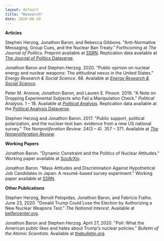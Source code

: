 ```yaml
---
layout: default
title: "Research"
date: 2020-06-19
---
```


**Articles**

<!-- Jonathon Baron, Stephen Herzog, and Rebecca Gibbons. "Japanese Public Opinion, Political Persuasion, and the Treaty on the Prohibition of Nuclear Weapons." Forthcoming at *The Journal for Peace and Nuclear Disarmament*. -->

Stephen Herzog, Jonathon Baron, and Rebecca Gibbons. "Anti-Normative Messaging, Group Cues, and the Nuclear Ban Treaty." Forthcoming at *The Journal of Politics*. Preprint available at <a href="https://ssrn.com/abstract=3787157" target="_blank">SSRN</a>. Replication data available at <a href="https://dataverse.harvard.edu/dataset.xhtml?persistentId=doi:10.7910/DVN/GLT4FX" target="_blank">The Journal of Politics Dataverse</a>.

Jonathon Baron and Stephen Herzog. 2020. "Public opinion on nuclear energy and nuclear weapons: The attitudinal nexus in the United States." *Energy Research & Social Science*. 68. Available at <a href="https://doi.org/10.1016/j.erss.2020.101567" target="_blank"><i>Energy Research & Social Science</i></a>.

Peter M. Aronow, Jonathon Baron, and Lauren E. Pinson. 2019. "A Note on Dropping Experimental Subjects who Fail a Manipulation Check." *Political Analysis*. 1 &ndash; 18. Available at <a href="https://doi.org/10.1017/pan.2019.5" target="_blank"><i>Political Analysis</i></a>. Replication data available at the <a href="https://dataverse.harvard.edu/dataset.xhtml?persistentId=doi:10.7910/DVN/GXXYMH" target="_blank">Political Analysis Dataverse</a>.

Stephen Herzog and Jonathon Baron. 2017. "Public support, political polarization, and the nuclear-test ban: evidence from a new US national survey." *The Nonproliferation Review*. 24(3 &ndash; 4). 357 &ndash; 371. Available at <a href="https://doi.org/10.1080/10736700.2018.1429884" target="_blank"><i>The Nonproliferation Review</i></a>.

**Working Papers**

Jonathon Baron. "Dynamic Constraint and the Politics of Nuclear Attitudes." Working paper available
at <a href="https://osf.io/preprints/socarxiv/gmdtb/" target="_blank">SocArXiv</a>.

Jonathon Baron. "Mass Attitudes and Discrimination Against Hypothetical Job Candidates in Japan: A resumé-based
survey experiment." Working paper available at <a href="https://ssrn.com/abstract=3631838" target="_blank">SSRN</a>.

**Other Publications**

Stephen Herzog, Benoît Pelopidas, Jonathon Baron, and Fabrício Fialho. June 23, 2020. "Donald Trump Could Lose the Election by Authorizing a New Nuclear Weapons Test." *The National Interest*. Available at <a href="https://www.belfercenter.org/publication/donald-trump-could-lose-election-authorizing-new-nuclear-weapons-test" target="_blank">belfercenter.org</a>.

Jonathon Baron and Stephen Herzog. April 27, 2020. "Poll: What the American public likes and hates about Trump's nuclear policies." *Bulletin of the Atomic Scientists*. Available at <a href="https://thebulletin.org/2020/04/poll-what-the-american-public-likes-and-hates-about-trumps-nuclear-policies/" target="_blank">thebulletin.org</a>.
